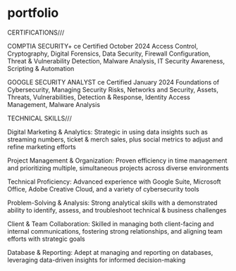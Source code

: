 # portfolio


CERTIFICATIONS///

COMPTIA SECURITY+ ce
Certified October 2024
Access Control, Cryptography, Digital Forensics, Data Security, Firewall Configuration, Threat & Vulnerability Detection, Malware Analysis, IT Security Awareness, Scripting & Automation

GOOGLE SECURITY ANALYST ce
Certified January 2024
Foundations of Cybersecurity, Managing Security Risks, Networks and Security, Assets, Threats, Vulnerabilities, Detection & Response, Identity Access Management, Malware Analysis


TECHNICAL SKILLS///

Digital Marketing & Analytics:
Strategic in using data insights such as streaming numbers, ticket & merch sales, plus social metrics to adjust and refine marketing efforts

Project Management & Organization:
Proven efficiency in time management and prioritizing multiple, simultaneous projects across diverse environments

Technical Proficiency:
Advanced experience with Google Suite, Microsoft Office, Adobe Creative Cloud, and a variety of cybersecurity tools

Problem-Solving & Analysis:
Strong analytical skills with a demonstrated ability to identify, assess, and troubleshoot technical & business challenges

Client & Team Collaboration:
Skilled in managing both client-facing and internal communications, fostering strong relationships, and aligning team efforts with strategic goals

Database & Reporting:
Adept at managing and reporting on databases, leveraging data-driven insights for informed decision-making

